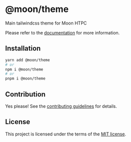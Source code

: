 # @moon/theme

Main tailwindcss theme for Moon HTPC

Please refer to the [documentation](./docs) for more information.

## Installation

```sh
yarn add @moon/theme
# or
npm i @moon/theme
# or
pnpm i @moon/theme
```

## Contribution

Yes please! See the
[contributing guidelines](https://github.com/mallory-scotton/moon/blob/master/CONTRIBUTING.md)
for details.

## License

This project is licensed under the terms of the
[MIT license](https://github.com/mallory-scotton/moon/blob/master/LICENSE.md).
